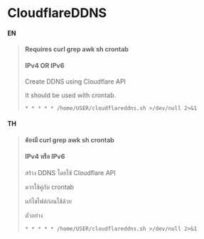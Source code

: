 # CloudflareDDNS
#### EN
>#### Requires curl grep awk sh crontab
>#### IPv4 OR IPv6
>
>Create DDNS using Cloudflare API
>
>It should be used with crontab.
>
> `* * * * * /home/USER/cloudflareddns.sh >/dev/null 2>&1`

#### TH
>#### ต้องมี curl grep awk sh crontab
>#### IPv4 หรือ IPv6
> สร้าง DDNS โดยใช้ Cloudflare API
> 
> ควรใช้คู่กับ crontab
>
> แก้ไขไฟล์ก่อนใช้ด้วย
>
> ตัวอย่าง
>
> `* * * * * /home/USER/cloudflareddns.sh >/dev/null 2>&1`

